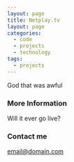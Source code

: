 ```yaml
---
layout: page
title: Netplay.tv
layout: page
categories:
  - code
  - projects
  - technology
tags:
  - projects
---
```


God that was awful

### More Information

Will it ever go live?

### Contact me

[email@domain.com](mailto:email@domain.com)